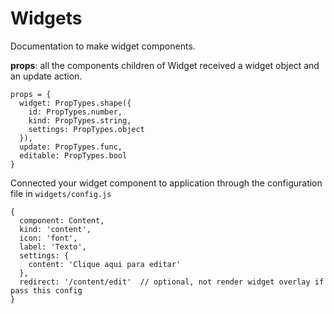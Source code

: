 # Widgets

Documentation to make widget components.

**props**: all the components children of Widget received a widget object and an update action.

```
props = {
  widget: PropTypes.shape({
    id: PropTypes.number,
    kind: PropTypes.string,
    settings: PropTypes.object
  }),
  update: PropTypes.func,
  editable: PropTypes.bool
}
```

Connected your widget component to application through the
configuration file in `widgets/config.js`

```
{
  component: Content,
  kind: 'content',
  icon: 'font',
  label: 'Texto',
  settings: {
    content: 'Clique aqui para editar'
  },
  redirect: '/content/edit'  // optional, not render widget overlay if pass this config
}
```
